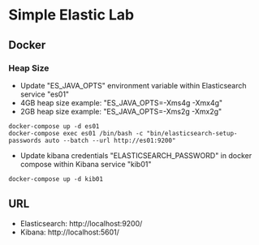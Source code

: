 # Simple Elastic Lab

## Docker
### Heap Size
- Update "ES_JAVA_OPTS" environment variable within Elasticsearch service "es01"
- 4GB heap size example: "ES_JAVA_OPTS=-Xms4g -Xmx4g"
- 2GB heap size example: "ES_JAVA_OPTS=-Xms2g -Xmx2g"

```
docker-compose up -d es01 
docker-compose exec es01 /bin/bash -c "bin/elasticsearch-setup-passwords auto --batch --url http://es01:9200"
```

- Update kibana credentials "ELASTICSEARCH_PASSWORD" in docker compose within Kibana service "kib01"

```
docker-compose up -d kib01
```


## URL
- Elasticsearch: http://localhost:9200/
- Kibana: http://localhost:5601/
